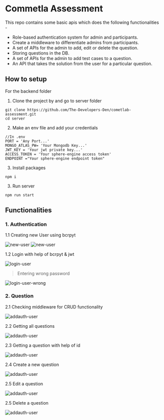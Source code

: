 # Commetla Assessment

This repo contains some basic apis which does the following functionalities -

- Role-based authentication system for admin and participants.
- Create a middleware to differentiate admins from participants.
- A set of APIs for the admin to add, edit or delete the question.
- Storing questions in the DB.
- A set of APIs for the admin to add test cases to a question.
- An API that takes the solution from the user for a particular question.

## How to setup

For the backend folder

1. Clone the project by and go to server folder<br>

```
git clone https://github.com/The-Developers-Den/cometlab-assessment.git
cd server
```

2. Make an env file and add your credentials

```
//In .env
PORT = 'Any Port...'
MONGO_ATLAS_PW= 'Your Mongodb Key...'
JWT_KEY = 'Your jwt private key...'
ACCESS_TOKEN = 'Your sphere-engine access token'
ENDPOINT ="Your sphere-engine endpoint token"
```

3. Install packages

```
npm i
```

3. Run server

```
npm run start
```

## Functionalities

### 1. Authentication

1.1 Creating new User using bcrpyt <br>

![new-user](assets/signup.png)
![new-user](assets/signup1.png)

1.2 Login with help of bcrpyt & jwt <br>

![login-user](assets/login.png)

> Entering wrong password

![login-user-wrong](assets/login-wrong.png)

### 2. Question

2.1 Checking middleware for CRUD functionality <br>

![addauth-user](assets/checkauth.png)

2.2 Getting all questions <br>

![addauth-user](assets/get-all-q.png)

2.3 Getting a question with help of id <br>

![addauth-user](assets/get-p-q.png)

2.4 Create a new question <br>

![addauth-user](assets/create-q.png)

2.5 Edit a question <br>

![addauth-user](assets/edit-q.png)

2.5 Delete a question <br>

![addauth-user](assets/del-q.png)
